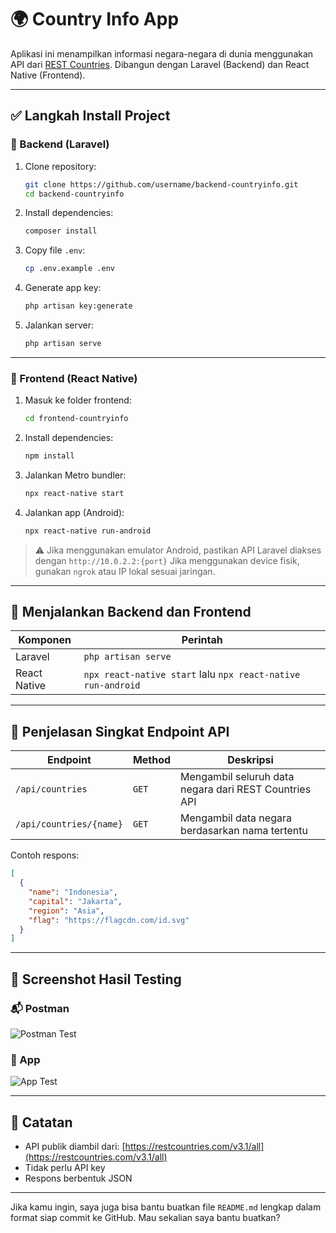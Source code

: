 # 🌍 Country Info App

Aplikasi ini menampilkan informasi negara-negara di dunia menggunakan API dari [REST Countries](https://restcountries.com/). Dibangun dengan Laravel (Backend) dan React Native (Frontend).

---

## ✅ Langkah Install Project

### 🔧 Backend (Laravel)

1. Clone repository:

   ```bash
   git clone https://github.com/username/backend-countryinfo.git
   cd backend-countryinfo
   ```

2. Install dependencies:

   ```bash
   composer install
   ```

3. Copy file `.env`:

   ```bash
   cp .env.example .env
   ```

4. Generate app key:

   ```bash
   php artisan key:generate
   ```

5. Jalankan server:

   ```bash
   php artisan serve
   ```

---

### 📱 Frontend (React Native)

1. Masuk ke folder frontend:

   ```bash
   cd frontend-countryinfo
   ```

2. Install dependencies:

   ```bash
   npm install
   ```

3. Jalankan Metro bundler:

   ```bash
   npx react-native start
   ```

4. Jalankan app (Android):

   ```bash
   npx react-native run-android
   ```

> ⚠️ Jika menggunakan emulator Android, pastikan API Laravel diakses dengan `http://10.0.2.2:{port}`
> Jika menggunakan device fisik, gunakan `ngrok` atau IP lokal sesuai jaringan.

---

## 🚀 Menjalankan Backend dan Frontend

| Komponen     | Perintah                                                     |
| ------------ | ------------------------------------------------------------ |
| Laravel      | `php artisan serve`                                          |
| React Native | `npx react-native start` lalu `npx react-native run-android` |

---

## 🔗 Penjelasan Singkat Endpoint API

| Endpoint                | Method | Deskripsi                                             |
| ----------------------- | ------ | ----------------------------------------------------- |
| `/api/countries`        | `GET`  | Mengambil seluruh data negara dari REST Countries API |
| `/api/countries/{name}` | `GET`  | Mengambil data negara berdasarkan nama tertentu       |

Contoh respons:

```json
[
  {
    "name": "Indonesia",
    "capital": "Jakarta",
    "region": "Asia",
    "flag": "https://flagcdn.com/id.svg"
  }
]
```

---

## 🧪 Screenshot Hasil Testing

### 📬 Postman

![Postman Test](/screenshots/postman-test.png)

### 📲 App

![App Test](/screenshots/app-test.png)

---

## 📌 Catatan

* API publik diambil dari: [https://restcountries.com/v3.1/all](https://restcountries.com/v3.1/all)
* Tidak perlu API key
* Respons berbentuk JSON

---

Jika kamu ingin, saya juga bisa bantu buatkan file `README.md` lengkap dalam format siap commit ke GitHub. Mau sekalian saya bantu buatkan?
